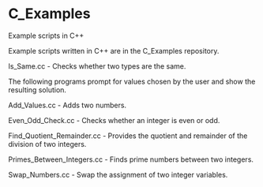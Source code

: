 # C_Examples
Example scripts in C++


Example scripts written in C++ are in the C_Examples repository. 




Is_Same.cc - Checks whether two types are the same.



The following programs prompt for values chosen by the user and show the resulting solution.


Add_Values.cc - Adds two numbers. 

Even_Odd_Check.cc - Checks whether an integer is even or odd. 

Find_Quotient_Remainder.cc - Provides the quotient and remainder of the division of two integers.

Primes_Between_Integers.cc - Finds prime numbers between two integers. 

Swap_Numbers.cc - Swap the assignment of two integer variables. 


